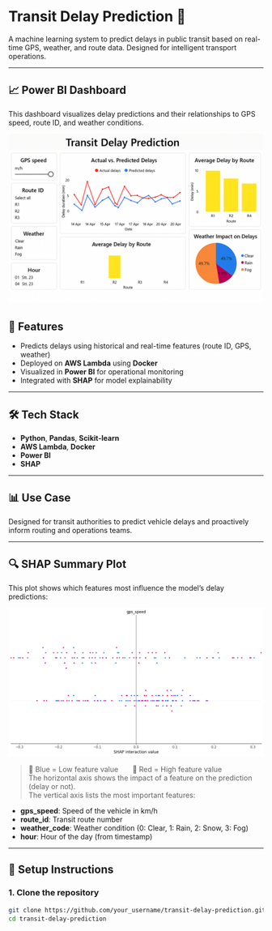 # Transit Delay Prediction 🚦
A machine learning system to predict delays in public transit based on real-time GPS, weather, and route data. Designed for intelligent transport operations.

---
## 📈 Power BI Dashboard

This dashboard visualizes delay predictions and their relationships to GPS speed, route ID, and weather conditions.

![Power BI Dashboard](figures/dashboard.png)

## 🚀 Features
- Predicts delays using historical and real-time features (route ID, GPS, weather)
- Deployed on **AWS Lambda** using **Docker**
- Visualized in **Power BI** for operational monitoring
- Integrated with **SHAP** for model explainability

---

## 🛠 Tech Stack
- **Python**, **Pandas**, **Scikit-learn**
- **AWS Lambda**, **Docker**
- **Power BI**
- **SHAP**

---

## 📊 Use Case
Designed for transit authorities to predict vehicle delays and proactively inform routing and operations teams.

---

## 🔍 SHAP Summary Plot

This plot shows which features most influence the model’s delay predictions:

![SHAP Plot](figures/shap_plot.png)

> 🔵 Blue = Low feature value  🔴 Red = High feature value  
The horizontal axis shows the impact of a feature on the prediction (delay or not).  
The vertical axis lists the most important features:
- **gps_speed**: Speed of the vehicle in km/h
- **route_id**: Transit route number
- **weather_code**: Weather condition (0: Clear, 1: Rain, 2: Snow, 3: Fog)
- **hour**: Hour of the day (from timestamp)

---

## 🔧 Setup Instructions

### 1. Clone the repository
```bash
git clone https://github.com/your_username/transit-delay-prediction.git
cd transit-delay-prediction
